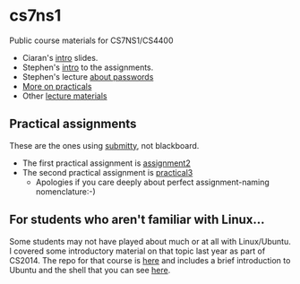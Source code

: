 # cs7ns1

Public course materials for CS7NS1/CS4400

- Ciaran's [intro](lectures/intro.pdf) slides. 
- Stephen's [intro](lectures/assignments-intro.pdf) to the assignments.
- Stephen's lecture [about passwords](lectures/about-passwords.pdf)
- [More on practicals](./lectures/practical-status.pdf)
- Other [lecture materials](./lectures)

## Practical assignments 

These are the ones using [submitty](https://cs7ns1.scss.tcd.ie/), not 
blackboard.

- The first practical assignment is [assignment2](./assignments/assignment2)
- The second practical assignment is [practical3](./assignments/practical3)
	- Apologies if you care deeply about perfect assignment-naming nomenclature:-)

## For students who aren't familiar with Linux...	

Some students may not have played about much or at all with Linux/Ubuntu.
I covered some introductory material on that topic last year as part of CS2014.
The repo for that course is [here](https://github.com/sftcd/cs2014) 
and includes a brief introduction to Ubuntu and the shell that 
you can see [here](https://down.dsg.cs.tcd.ie/cs2014/examples/shell/README.html).
